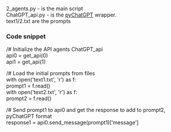 2_agents.py - is the main script\
ChatGPT_api.py - is the [pyChatGPT](https://github.com/terry3041/pyChatGPT) wrapper. \
text1/2.txt are the prompts

### Code snippet
/# Initialize the API agents ChatGPT_api\
api0 = get_api(0)\
api1 = get_api(1)

/# Load the initial prompts from files\
with open('text1.txt', 'r') as f:\
    prompt1 = f.read()\
with open('text2.txt', 'r') as f:\
    prompt2 = f.read()

/# Send prompt1 to api0 and get the response to add to prompt2, pyChatGPT format\
response1 = api0.send_message(prompt1)['message']

